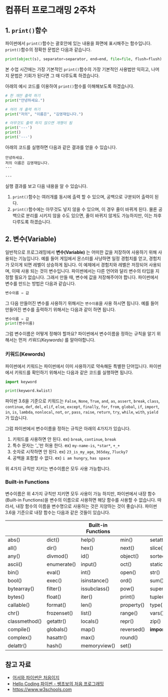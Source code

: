 # 컴퓨터 프로그래밍 2주차
## 1. `print()`함수
파이썬에서 `print()`함수는 괄호안에 있는 내용을 화면에 표시해주는 함수입니다. `print()`함수의 정확한 문법은 다음과 같습니다.
```python
print(object(s), separator=separator, end=end, file=file, flush=flush)
```
본 수업 시간에는 가장 기본적인 `print()`함수의 가장 기본적인 사용법만 익히고, 나머지 문법은 기회가 된다면 그 때 다루도록 하겠습니다.

아래의 예시 코드를 이용하여 `print()`함수를 이해해보도록 하겠습니다.
```python
# 한 개만 출력 하기
print("안녕하세요.")

# 여러 개 출력 하기
print("저의", "이름은", "김영재입니다.")

# 아무것도 출력 하지 않으면 개행이 됨
print('---')
print()
print('---')
```
아래의 코드를 실행하면 다음과 같은 결과를 얻을 수 있습니다.
```
안녕하세요.
저의 이름은 김영재입니다.
---

---
```
실행 결과를 보고 다음 내용을 알 수 있습니다.
1. `print()`함수는 여러개를 동시에 출력 할 수 있으며, 공백으로 구분되어 출력이 된다.
2. `print()`함수에는 아무것도 넣지 않을 수 있으며, 이 경우 줄이 바뀌게 된다.
물론 공백으로 분리를 시키지 않을 수도 있으면, 줄이 바뀌지 않게도 가능하지만, 이는 차후 다루도록 하겠습니다.

## 2. 변수(Variable)
일반적으로 프로그래밍에서 **변수(Variable)** 는 어떠한 값을 저장하여 사용하기 위해 사용되는 기능입니다. 
예를 들어 게임에서 몬스터를 사냥하면 일정 경험치를 얻고, 경험치가 모이게 되면 레벨이 상승하게 됩니다. 이 예제에서 경험치와 레벨은 저장되어 사용되며, 이때 사용 되는 것이 변수입니다.
파이썬에서는 다른 언어와 달리 변수의 타입을 지정할 필요가 없습니다. 그래서 만들 때, 변수에 값을 저장해주어야 합니다. 파이썬에서 변수를 만드는 방법은 다음과 같습니다.

```python
변수이름 = 값
```

그 다음 만들어진 변수를 사용하기 위해서는 `변수이름`을 사용 하시면 됩니다. 예를 들어 만들어진 변수를 출력하기 위해서는 다음과 같이 하면 됩니다.

```python
변수이름 = 값
print(변수이름)
```

그럼 변수이름은 어떻게 정해야 할까요? 파이썬에서 변수이름을 정하는 규칙을 알기 위해서는 먼저 *키워드(Keywords)* 를 알아야합니다.

### 키워드(Kewords)
파이썬에서 키워드는 파이썬에서 이미 사용하기로 약속해둔 특별한 단어입니다. 파이썬에서 키워드를 확인하기 위해서는 다음과 같은 코드를 실행하면 됩니다.
```python
import keyword

print(keyword.kwlist)
```
파이썬 3.6을 기준으로 키워드는 `False`, `None`, `True`, `and`, `as`, `assert`, `break`, `class`, `continue`, `def`, `del`, `elif`, `else`, `except`, `finally`, `for`, `from`, `global`, `if`, `import`, `in`, `is`, `lambda`, `nonlocal`, `not`, `or`, `pass`, `raise`, `return`, `try`, `while`, `with`, `yield` 가 있습니다.

그럼 파이썬에서 변수이름을 정하는 규칙은 아래의 4가지가 있습니다.

1. 키워드를 사용하면 안 된다.
ex) `break`, `continue`, `break` 
2. 특수 문자는 ‘_’만 허용 한다.
ex) `my-name-is`, `*star*`, `+_+`
3. 숫자로 시작하면 안 된다.
ex) `23_is_my_age`, `365day`, `7lucky7`
4. 공백을 포함할 수 없다.
ex) `i am hungry`, `has space`

위 4가지 규칙만 지키는 변수이름은 모두 사용 가능합니다.
### Built-in Functions
변수이름은 위 4가지 규칙만 지키면 모두 사용이 가능 하지만, 파이썬에서 내장 함수(Built-in Functions)을 변수의 이름으로 사용하면 해당 함수를 사용할 수 없습니다. 따라서, 내장 함수의 이름을 변수명으로 사용하는 것은 지양하는 것이 좋습니다.
파이썬 3.6을 기준으로 내장 함수는 다음과 같은 것들이 있습니다.

|               	|             	| Built-in Functions 	|            	|                	|
|---------------	|-------------	|--------------------	|------------	|----------------	|
| abs()         	| dict()      	| help()             	| min()      	| setattr()      	|
| all()         	| dir()       	| hex()              	| next()     	| slice()        	|
| any()         	| divmod()    	| id()               	| object()   	| sorted()       	|
| ascii()       	| enumerate() 	| input()            	| oct()      	| staticmethod() 	|
| bin()         	| eval()      	| int()              	| open()     	| str()          	|
| bool()        	| exec()      	| isinstance()       	| ord()      	| sum()          	|
| bytearray()   	| filter()    	| issubclass()       	| pow()      	| super()        	|
| bytes()       	| float()     	| iter()             	| print()    	| tuple()        	|
| callable()    	| format()    	| len()              	| property() 	| type()         	|
| chr()         	| frozenset() 	| list()             	| range()    	| vars()         	|
| classmethod() 	| getattr()   	| locals()           	| repr()     	| zip()          	|
| compile()     	| globals()   	| map()              	| reversed() 	| __import__()   	|
| complex()     	| hasattr()   	| max()              	| round()    	|                	|
| delattr()     	| hash()      	| memoryview()       	| set()      	|                	|

## 참고 자료
* [어서와 파이썬은 처음이지](https://www.aladin.co.kr/shop/wproduct.aspx?ItemId=90414839)
* [Hello Coding 파이썬 - 쌩초보의 처음 프로그래밍](https://www.aladin.co.kr/shop/wproduct.aspx?ItemId=125405402)
* https://www.w3schools.com

